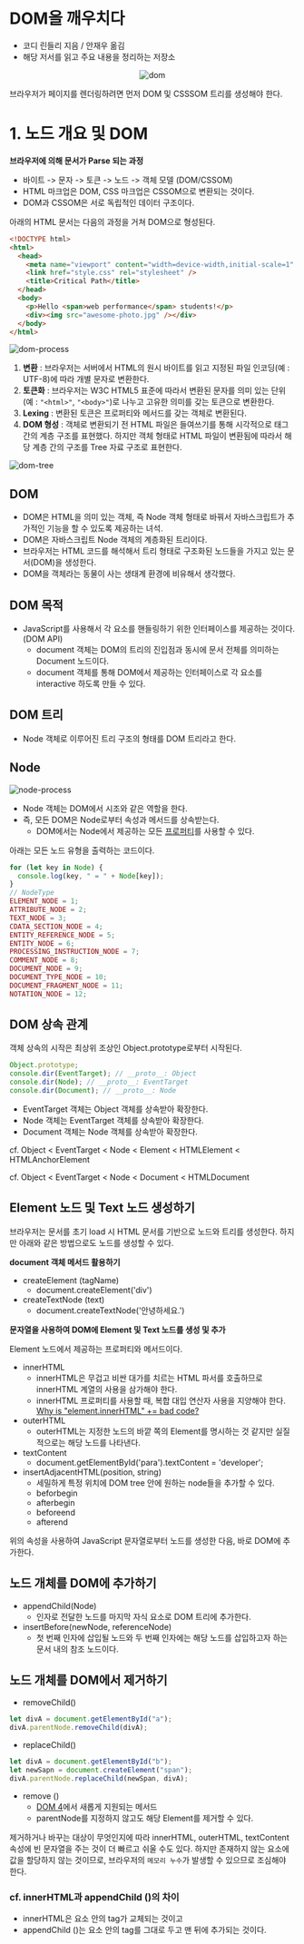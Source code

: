 # DOM을 깨우치다

- 코디 린들리 지음 / 안재우 옮김
- 해당 저서를 읽고 주요 내용을 정리하는 저장소

<center>

![dom](images/dom.png)

</center>

브라우저가 페이지를 렌더링하려면 먼저 DOM 및 CSSSOM 트리를 생성해야 한다.

# 1. 노드 개요 및 DOM

**브라우저에 의해 문서가 Parse 되는 과정**

- 바이트 -> 문자 -> 토큰 -> 노드 -> 객체 모델 (DOM/CSSOM)
- HTML 마크업은 DOM, CSS 마크업은 CSSOM으로 변환되는 것이다.
- DOM과 CSSOM은 서로 독립적인 데이터 구조이다.

아래의 HTML 문서는 다음의 과정을 거쳐 DOM으로 형성된다.

```html
<!DOCTYPE html>
<html>
  <head>
    <meta name="viewport" content="width=device-width,initial-scale=1" />
    <link href="style.css" rel="stylesheet" />
    <title>Critical Path</title>
  </head>
  <body>
    <p>Hello <span>web performance</span> students!</p>
    <div><img src="awesome-photo.jpg" /></div>
  </body>
</html>
```

![dom-process](./images/dom-process.png)

1. **변환** : 브라우저는 서버에서 HTML의 원시 바이트를 읽고 지정된 파일 인코딩(예 : UTF-8)에 따라 개별 문자로 변환한다.
2. **토큰화** : 브라우저는 W3C HTML5 표준에 따라서 변환된 문자를 의미 있는 단위(예 : `"<html>"`, `"<body>"`)로 나누고 고유한 의미를 갖는 토큰으로 변환한다.
3. **Lexing** : 변환된 토큰은 프로퍼티와 메서드를 갖는 객체로 변환된다.
4. **DOM 형성** : 객체로 변환되기 전 HTML 파일은 들여쓰기를 통해 시각적으로 태그 간의 계층 구조를 표현했다. 하지만 객체 형태로 HTML 파일이 변환됨에 따라서 해당 계층 간의 구조를 Tree 자료 구조로 표현한다.

![dom-tree](images/dom-tree.png)

## DOM

- DOM은 HTML을 의미 있는 객체, 즉 Node 객체 형태로 바꿔서 자바스크립트가 추가적인 기능을 할 수 있도록 제공하는 녀석.
- DOM은 자바스크립트 Node 객체의 계층화된 트리이다.
- 브라우저는 HTML 코드를 해석해서 트리 형태로 구조화된 노드들을 가지고 있는 문서(DOM)을 생성한다.
- DOM을 객체라는 동물이 사는 생태계 환경에 비유해서 생각했다.

## DOM 목적

- JavaScript를 사용해서 각 요소를 핸들링하기 위한 인터페이스를 제공하는 것이다. (DOM API)
  - document 객체는 DOM의 트리의 진입점과 동시에 문서 전체를 의미하는 Document 노드이다.
  - document 객체를 통해 DOM에서 제공하는 인터페이스로 각 요소를 interactive 하도록 만들 수 있다.

## DOM 트리

- Node 객체로 이루어진 트리 구조의 형태를 DOM 트리라고 한다.

## Node

![node-process](images/node-process.png)

- Node 객체는 DOM에서 시조와 같은 역할을 한다.
- 즉, 모든 DOM은 Node로부터 속성과 메서드를 상속받는다.
  - DOM에서는 Node에서 제공하는 모든 [프로퍼티](https://developer.mozilla.org/ko/docs/Web/API/Node)를 사용할 수 있다.

아래는 모든 노드 유형을 출력하는 코드이다.

```js
for (let key in Node) {
  console.log(key, " = " + Node[key]);
}
// NodeType
ELEMENT_NODE = 1;
ATTRIBUTE_NODE = 2;
TEXT_NODE = 3;
CDATA_SECTION_NODE = 4;
ENTITY_REFERENCE_NODE = 5;
ENTITY_NODE = 6;
PROCESSING_INSTRUCTION_NODE = 7;
COMMENT_NODE = 8;
DOCUMENT_NODE = 9;
DOCUMENT_TYPE_NODE = 10;
DOCUMENT_FRAGMENT_NODE = 11;
NOTATION_NODE = 12;
```

## DOM 상속 관계

객체 상속의 시작은 최상위 조상인 Object.prototype로부터 시작된다.

```js
Object.prototype;
console.dir(EventTarget); // __proto__: Object
console.dir(Node); // __proto__: EventTarget
console.dir(Document); // __proto__: Node
```

- EventTarget 객체는 Object 객체를 상속받아 확장한다.
- Node 객체는 EventTarget 객체를 상속받아 확장한다.
- Document 객체는 Node 객체를 상속받아 확장한다.

cf. Object < EventTarget < Node < Element < HTMLElement < HTMLAnchorElement

cf. Object < EventTarget < Node < Document < HTMLDocument

## Element 노드 및 Text 노드 생성하기

브라우저는 문서를 초기 load 시 HTML 문서를 기반으로 노드와 트리를 생성한다. 하지만 아래와 같은 방법으로도 노드를 생성할 수 있다.

**document 객체 메서드 활용하기**

- createElement (tagName)
  - document.createElement('div')
- createTextNode (text)
  - document.createTextNode('안녕하세요.')

**문자열을 사용하여 DOM에 Element 및 Text 노드를 생성 및 추가**

Element 노드에서 제공하는 프로퍼티와 메서드이다.

- innerHTML
  - innerHTML은 무겁고 비싼 대가를 치르는 HTML 파서를 호출하므로 innerHTML 계열의 사용을 삼가해야 한다.
  - innerHTML 프로퍼티를 사용할 때, 복합 대입 연산자 사용을 지양해야 한다. [Why is "element.innerHTML" += bad code?](https://stackoverflow.com/questions/11515383/why-is-element-innerhtml-bad-code)
- outerHTML
  - outerHTML는 지정한 노드의 바깥 쪽의 Element를 명시하는 것 같지만 실질적으로는 해당 노드를 나타낸다.
- textContent
  - document.getElementById('para').textContent = 'developer';
- insertAdjacentHTML(position, string)
  - 세밀하게 특정 위치에 DOM tree 안에 원하는 node들을 추가할 수 있다.
  - beforbegin
  - afterbegin
  - beforeend
  - afterend

위의 속성을 사용하여 JavaScript 문자열로부터 노드를 생성한 다음, 바로 DOM에 추가한다.

## 노드 개체를 DOM에 추가하기

- appendChild(Node)
  - 인자로 전달한 노드를 마지막 자식 요소로 DOM 트리에 추가한다.
- insertBefore(newNode, referenceNode)
  - 첫 번째 인자에 삽입될 노드와 두 번째 인자에는 해당 노드를 삽입하고자 하는 문서 내의 참조 노드이다.

## 노드 개체를 DOM에서 제거하기

- removeChild()

```js
let divA = document.getElementById("a");
divA.parentNode.removeChild(divA);
```

- replaceChild()

```js
let divA = document.getElementById("b");
let newSapn = document.createElement("span");
divA.parentNode.replaceChild(newSpan, divA);
```

- remove ()
  - [DOM 4](https://www.w3.org/TR/2015/REC-dom-20151119/#childnode)에서 새롭게 지원되는 메서드
  - parentNode를 지정하지 않고도 해당 Element를 제거할 수 있다.

제거하거나 바꾸는 대상이 무엇인지에 따라 innerHTML, outerHTML, textContent 속성에 빈 문자열을 주는 것이 더 빠르고 쉬울 수도 있다. 하지만 존재하지 않는 요소에 값을 할당하지 않는 것이므로, 브라우저의 `메모리 누수`가 발생할 수 있으므로 조심해야 한다.

### cf. innerHTML과 appendChild ()의 차이

- innerHTML은 요소 안의 tag가 교체되는 것이고
- appendChild ()는 요소 안의 tag를 그대로 두고 맨 뒤에 추가되는 것이다.
